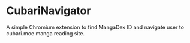 # CubariNavigator
A simple Chromium extension to find MangaDex ID and navigate user to cubari.moe manga reading site.
